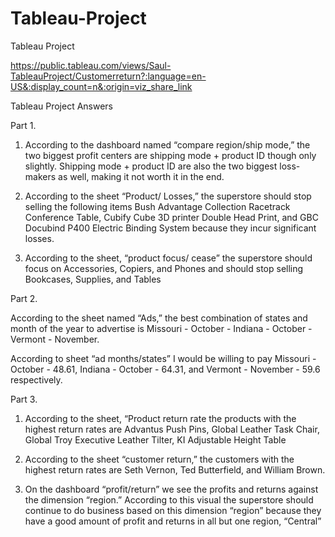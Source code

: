 # Tableau-Project
Tableau Project

https://public.tableau.com/views/Saul-TableauProject/Customerreturn?:language=en-US&:display_count=n&:origin=viz_share_link


Tableau Project Answers

Part 1.
1. According to the dashboard named “compare region/ship mode,” the two biggest profit centers are shipping mode + product ID though only slightly. Shipping mode + product ID are also the two biggest loss-makers as well, making it not worth it in the end. 

2. According to the sheet “Product/ Losses,” the superstore should stop selling the following items Bush Advantage Collection Racetrack Conference Table, Cubify Cube 3D printer Double Head Print, and  GBC Docubind P400 Electric Binding System because they incur significant losses. 

3. According to the sheet, “product focus/ cease” the superstore should focus on Accessories, Copiers, and Phones and should stop selling Bookcases, Supplies, and Tables

Part 2.

According to the sheet named “Ads,” the best combination of states and month of the year to advertise is Missouri - October - Indiana - October - Vermont - November.

According to sheet “ad months/states” I would be willing to pay Missouri - October - 48.61, Indiana - October - 64.31, and Vermont - November - 59.6 respectively. 

Part 3.

1. According to the sheet, “Product return rate the products with the highest return rates are Advantus Push Pins, Global Leather Task Chair, Global Troy Executive Leather Tilter, KI Adjustable Height Table

2. According to the sheet “customer return,” the customers with the highest return rates are Seth Vernon, Ted Butterfield, and William Brown. 

3. On the dashboard “profit/return” we see the profits and returns against the dimension “region.” According to this visual the superstore should continue to do business based on this dimension “region” because they have a good amount of profit and returns in all but one region, “Central” 


